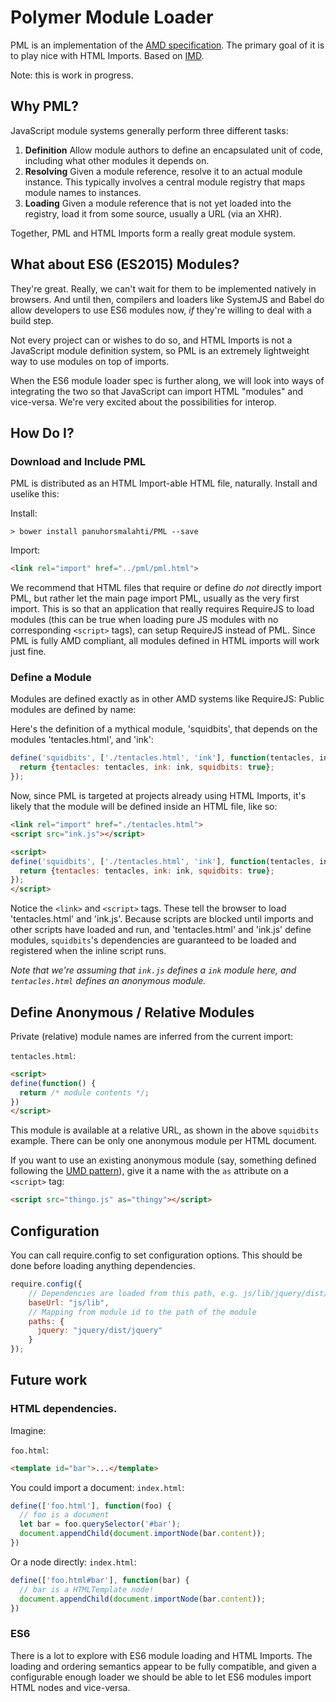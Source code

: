 # Polymer Module Loader

PML is an implementation of the
[AMD specification](https://github.com/amdjs/amdjs-api/blob/master/AMD.md).
The primary goal of it is to play nice with HTML Imports. Based on [IMD](https://github.com/PolymerLabs/IMD).

Note: this is work in progress.

## Why PML?

JavaScript module systems generally perform three different tasks:

  1. **Definition** Allow module authors to define an encapsulated unit of code,
     including what other modules it depends on.
  2. **Resolving** Given a module reference, resolve it to an actual module
     instance. This typically involves a central module registry that maps
     module names to instances.
  3. **Loading** Given a module reference that is not yet loaded into the
     registry, load it from some source, usually a URL (via an XHR).

Together, PML and HTML Imports form a really great module system.

## What about ES6 (ES2015) Modules?

They're great. Really, we can't wait for them to be implemented natively in
browsers. And until then, compilers and loaders like SystemJS and Babel do
allow developers to use ES6 modules now, _if_ they're willing to deal with a
build step.

Not every project can or wishes to do so, and HTML Imports is not a JavaScript
module definition system, so PML is an extremely lightweight way to use modules
on top of imports.

When the ES6 module loader spec is further along, we will look into ways of
integrating the two so that JavaScript can import HTML "modules" and vice-versa.
We're very excited about the possibilities for interop.

## How Do I?

### Download and Include PML

PML is distributed as an HTML Import-able HTML file, naturally. Install and uselike this:

Install:
```
> bower install panuhorsmalahti/PML --save
```

Import:

```html
<link rel="import" href="../pml/pml.html">
```

We recommend that HTML files that require or define _do_ _not_ directly import
PML, but rather let the main page import PML, usually as the very first import.
This is so that an application that really requires RequireJS to load modules
(this can be true when loading pure JS modules with no corresponding `<script>`
tags), can setup RequireJS instead of PML. Since PML is fully AMD compliant,
all modules defined in HTML imports will work just fine.

### Define a Module

Modules are defined exactly as in other AMD systems like RequireJS:
Public modules are defined by name:

Here's the definition of a mythical module, 'squidbits', that depends on the
modules 'tentacles.html', and 'ink':

```javascript
define('squidbits', ['./tentacles.html', 'ink'], function(tentacles, ink) {
  return {tentacles: tentacles, ink: ink, squidbits: true};
});
```

Now, since PML is targeted at projects already using HTML Imports, it's likely
that the module will be defined inside an HTML file, like so:

```html
<link rel="import" href="./tentacles.html">
<script src="ink.js"></script>

<script>
define('squidbits', ['./tentacles.html', 'ink'], function(tentacles, ink) {
  return {tentacles: tentacles, ink: ink, squidbits: true};
});
</script>
```

Notice the `<link>` and `<script>` tags. These tell the browser to load
'tentacles.html' and 'ink.js'. Because scripts are blocked until imports and
other scripts have loaded and run, and 'tentacles.html' and 'ink.js' define
modules, `squidbits`'s dependencies are guaranteed to be loaded and registered
when the inline script runs.

_Note that we're assuming that `ink.js` defines a `ink` module here, and
`tentacles.html` defines an anonymous module._

## Define Anonymous / Relative Modules

Private (relative) module names are inferred from the current import:

`tentacles.html`:
```html
<script>
define(function() {
  return /* module contents */;
})
</script>
```

This module is available at a relative URL, as shown in the above `squidbits`
example. There can be only one anonymous module per HTML document.

If you want to use an existing anonymous module (say, something defined
following the [UMD pattern](https://github.com/umdjs/umd)), give it a name with
the `as` attribute on a `<script>` tag:

```html
<script src="thingo.js" as="thingy"></script>
```

## Configuration

You can call require.config to set configuration options. This should be done
before loading anything dependencies.

```javascript
require.config({
    // Dependencies are loaded from this path, e.g. js/lib/jquery/dist/jquery.js
    baseUrl: "js/lib",
    // Mapping from module id to the path of the module
    paths: {
      jquery: "jquery/dist/jquery"
    }
});
```

## Future work

### HTML dependencies.

Imagine:

 `foo.html`:
 ```html
 <template id="bar">...</template>
 ```

You could import a document:
 `index.html`:
 ```javascript
 define(['foo.html'], function(foo) {
   // foo is a document
   let bar = foo.querySelector('#bar');
   document.appendChild(document.importNode(bar.content));
 })
 ```

Or a node directly:
 `index.html`:
 ```javascript
 define(['foo.html#bar'], function(bar) {
   // bar is a HTMLTemplate node!
   document.appendChild(document.importNode(bar.content));
 })
 ```

### ES6

There is a lot to explore with ES6 module loading and HTML Imports. The loading
and ordering semantics appear to be fully compatible, and given a configurable
enough loader we should be able to let ES6 modules import HTML nodes and
vice-versa.
